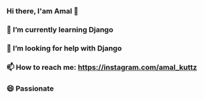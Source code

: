### Hi there, I'am Amal 👋
### 🌱 I’m currently learning Django
### 🤔 I’m looking for help with Django
### 📫 How to reach me: https://instagram.com/amal_kuttz
### 😄 Passionate
<!--
**amalKuttuz/amalKuttuz** is a ✨ _special_ ✨ repository because its `README.md` (this file) appears on your GitHub profile.

Here are some ideas to get you started:

🔭 I’m currently working on Django ...
🌱 I’m currently learning Django ...
- 👯 I’m looking to collaborate on ...
- 🤔 I’m looking for help with ...
- 💬 Ask me about ...
- 📫 How to reach me: ...
- 😄 Pronouns: ...
- ⚡ Fun fact: ...
-->
